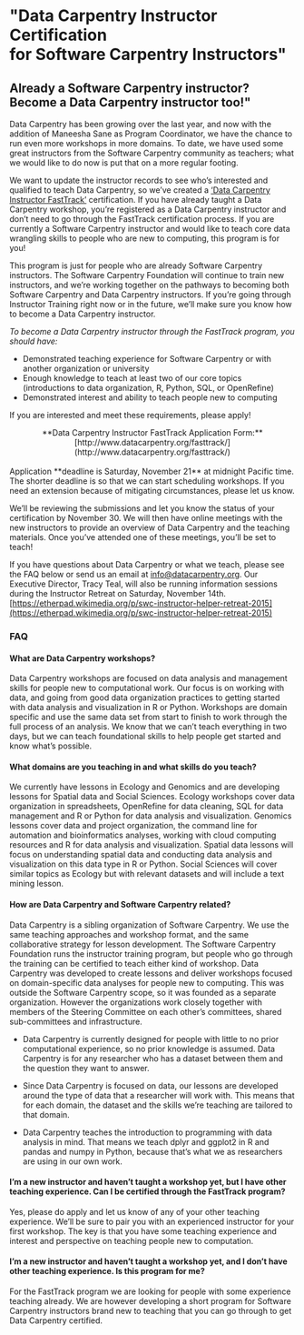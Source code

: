 # "Data Carpentry Instructor Certification <br>for Software Carpentry Instructors"
## Already a Software Carpentry instructor? Become a Data Carpentry instructor too!"


Data Carpentry has been growing over the last year, and now with the addition of Maneesha Sane as Program Coordinator, we have the chance to run even more workshops in more domains. To date, we have used some great instructors from the Software Carpentry community as teachers; what we would like to do now is put that on a more regular footing.

We want to update the instructor records to see who’s interested and qualified to teach Data Carpentry, so we’ve created a [‘Data Carpentry Instructor FastTrack’](http://www.datacarpentry.org/fasttrack/) certification. If you have already taught a Data Carpentry workshop, you’re registered as a Data Carpentry instructor and don’t need to go through the FastTrack certification process. If you are currently a Software Carpentry instructor and would like to teach core data wrangling skills to people who are new to computing, this program is for you!

This program is just for people who are already Software Carpentry instructors. The Software Carpentry Foundation will continue to train new instructors, and we’re working together on the pathways to becoming both Software Carpentry and Data Carpentry instructors. If you’re going through Instructor Training right now or in the future, we’ll make sure you know how to become a Data Carpentry instructor.

*To become a Data Carpentry instructor through the FastTrack program, you should have:*

- Demonstrated teaching experience for Software Carpentry or with another organization or university
- Enough knowledge to teach at least two of our core topics (introductions to data organization, R, Python, SQL, or OpenRefine)
- Demonstrated interest and ability to teach people new to computing

If you are interested and meet these requirements, please apply!

<div style="text-align: center;" markdown="1">
**Data Carpentry Instructor FastTrack Application Form:** <br>[http://www.datacarpentry.org/fasttrack/](http://www.datacarpentry.org/fasttrack/)
</div>

<br>
Application **deadline is Saturday, November 21** at midnight Pacific time. The shorter deadline is so that we can start scheduling workshops. If you need an extension because of mitigating circumstances, please let us know.

We’ll be reviewing the submissions and let you know the status of your certification by November 30. We will then have online meetings with the new instructors to provide an overview of Data Carpentry and the teaching materials.  Once you’ve attended one of these meetings, you’ll be set to teach!

If you have questions about Data Carpentry or what we teach, please see the FAQ below or send us an email at [info@datacarpentry.org](mailto:info@datacarpentry.org). Our Executive Director, Tracy Teal, will also be running information sessions during the Instructor Retreat on Saturday, November 14th. [https://etherpad.wikimedia.org/p/swc-instructor-helper-retreat-2015](https://etherpad.wikimedia.org/p/swc-instructor-helper-retreat-2015)

### FAQ

#### What are Data Carpentry workshops?

Data Carpentry workshops are focused on data analysis and management skills for people new to computational work. Our focus is on working with data, and going from good data organization practices to getting started with data analysis and visualization in R or Python. Workshops are domain specific and use the same data set from start to finish to work through the full process of an analysis. We know that we can’t teach everything in two days, but we can  teach foundational skills to help people get started and know what’s possible.


#### What domains are you teaching in and what skills do you teach?

We currently have lessons in Ecology and Genomics and are developing lessons for Spatial data and Social Sciences.  Ecology workshops cover data organization in spreadsheets, OpenRefine for data cleaning, SQL for data management and R or Python for data analysis and visualization.  Genomics lessons cover data and project organization, the command line for automation and bioinformatics analyses, working with cloud computing resources and R for data analysis and visualization. Spatial data lessons will focus on understanding spatial data and conducting data analysis and visualization on this data type in R or Python. Social Sciences will cover similar topics as Ecology but with relevant datasets and will include a text mining lesson.


#### How are Data Carpentry and Software Carpentry related?

Data Carpentry is a sibling organization of Software Carpentry. We use the same teaching approaches and workshop format, and the same collaborative strategy for lesson development. The Software Carpentry Foundation runs the instructor training program, but people who go through the training can be certified to teach either kind of workshop. Data Carpentry was developed to create lessons and deliver workshops focused on domain-specific data analyses for people new to computing. This was outside the Software Carpentry scope, so it was founded as a separate organization. However the organizations work closely together with members of the Steering Committee on each other’s committees, shared sub-committees and infrastructure.

- Data Carpentry is currently designed for people with little to no prior computational experience, so no prior knowledge is assumed. Data Carpentry is for any researcher who has a dataset between them and the question they want to answer.

- Since Data Carpentry is focused on data, our lessons are developed around the type of data that a researcher will work with. This means that for each domain, the dataset and the skills we’re teaching are tailored to that domain.

- Data Carpentry teaches the introduction to programming with data analysis in mind. That means we teach dplyr and ggplot2 in R and pandas and numpy in Python, because that’s what we as researchers are using in our own work.


#### I’m a new instructor and haven’t taught a workshop yet, but I have other teaching experience. Can I be certified through the FastTrack program?

Yes, please do apply and let us know of any of your other teaching experience. We’ll be sure to pair you with an experienced instructor for your first workshop. The key is that you have some teaching experience and interest and perspective on teaching people new to computation.  

#### I’m a new instructor and haven’t taught a workshop yet, and I don’t have other teaching experience. Is this program for me?

For the FastTrack program we are looking for people with some experience teaching already. We are however developing a short program for Software Carpentry instructors brand new to teaching that you can go through to get Data Carpentry certified.
